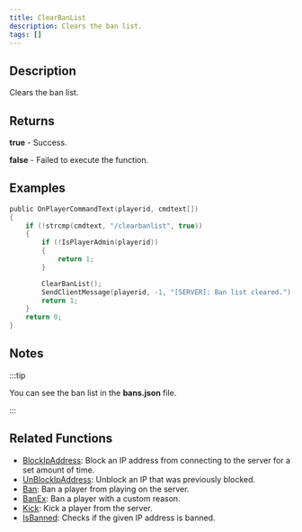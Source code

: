 ```yaml
---
title: ClearBanList
description: Clears the ban list.
tags: []
---
```


<VersionWarn version='omp v1.1.0.2612' />

## Description

Clears the ban list.

## Returns

**true** - Success.

**false** - Failed to execute the function.

## Examples

```c
public OnPlayerCommandText(playerid, cmdtext[])
{
    if (!strcmp(cmdtext, "/clearbanlist", true))
    {
        if (!IsPlayerAdmin(playerid))
        {
            return 1;
        }

        ClearBanList();
        SendClientMessage(playerid, -1, "[SERVER]: Ban list cleared.");
        return 1;
    }
    return 0;
}
```

## Notes

:::tip

You can see the ban list in the **bans.json** file.

:::

## Related Functions

- [BlockIpAddress](BlockIpAddress): Block an IP address from connecting to the server for a set amount of time.
- [UnBlockIpAddress](UnBlockIpAddress): Unblock an IP that was previously blocked.
- [Ban](Ban): Ban a player from playing on the server.
- [BanEx](BanEx): Ban a player with a custom reason.
- [Kick](Kick): Kick a player from the server.
- [IsBanned](IsBanned): Checks if the given IP address is banned.
